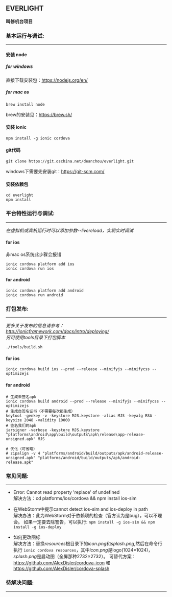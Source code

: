 ## EVERLIGHT

**叫修机台项目**

### 基本运行与调试:
---

#### 安装 node

##### for windows
直接下载安装包：https://nodejs.org/en/

##### for mac os
```
brew install node
```
brew的安装见：https://brew.sh/

#### 安装 ionic
```
npm install -g ionic cordova
```

#### git代码
```
git clone https://git.oschina.net/deanchou/everlight.git
```
windows下需要先安装git：https://git-scm.com/

#### 安装依赖包
```
cd everlight
npm install
```

### 平台特性运行与调试:
---
*在虚拟机或真机运行时可以添加参数--livereload，实现实时调试*

#### for ios
非mac os系统此步骤会报错
```
ionic cordova platform add ios
ionic cordova run ios
```

#### for android
```
ionic cordova platform add android
ionic cordova run android
```

### 打包发布:
---
*更多关于发布的信息请参考：http://ionicframework.com/docs/intro/deploying/*  
*另可使用tools目录下打包脚本*
```
./tools/build.sh
```

#### for ios
```
ionic cordova build ios --prod --release --minifyjs --minifycss --optimizejs
```

#### for android
```
# 生成未签名apk
ionic cordova build android --prod --release --minifyjs --minifycss --optimizejs
# 生成自签名证书（不需要每次都生成）
keytool -genkey -v -keystore MJS.keystore -alias MJS -keyalg RSA -keysize 2048 -validity 10000
# 签名我们的apk
jarsigner -verbose -keystore MJS.keystore "platforms\android\app\build\outputs\apk\release\app-release-unsigned.apk" MJS

# 优化（可省略）
# zipalign -v 4 "platforms/android/build/outputs/apk/android-release-unsigned.apk" "platforms/android/build/outputs/apk/android-release.apk"
```

### 常见问题:
---

* Error: Cannot read property 'replace' of undefined  
解决方法：cd platforms/ios/cordova && npm install ios-sim

* 在WebStorm中提示cannot detect ios-sim and ios-deploy in path  
解决办法：此为WebStorm对于依赖项的检查（官方认为是bug），可以不理会。
如果一定要去除警告，可以执行:
`npm install -g ios-sim && npm install -g ios-deploy`

* 如何更改图标  
解决方法：替换*resources*根目录下的*icon.png*和*splash.png*,然后在命令行执行
`ionic cordova resources`，其中*icon.png*是logo(1024×1024)，*splash.png*是启动图（全屏那种2732×2732）。
可替代方案：
https://github.com/AlexDisler/cordova-icon 和
https://github.com/AlexDisler/cordova-splash

### 待解决问题:
---
